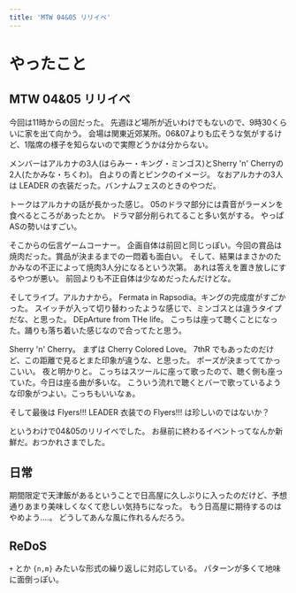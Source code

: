 ```yaml
---
title: 'MTW 04&05 リリイベ'
---
```


# やったこと

## MTW 04&05 リリイベ

今回は11時からの回だった。
先週ほど場所が近いわけでもないので、9時30くらいに家を出て向かう。
会場は関東近郊某所。06&07よりも広そうな気がするけど、1階席の様子を知らないので実際どうかは分からない。

メンバーはアルカナの3人(はらみー・キング・ミンゴス)とSherry 'n' Cherryの2人(たかみな・ちくわ)。
白よりの青とピンクのイメージ。
なおアルカナの3人は LEADER の衣装だった。バンナムフェスのときのやつだ。

トークはアルカナの話が長かった感じ。
05のドラマ部分には貴音がラーメンを食べるところがあったとか。
ドラマ部分削られてること多い気がする。
やっぱASの勢いはすごい。

そこからの伝言ゲームコーナー。
企画自体は前回と同じっぽい。今回の賞品は焼肉だった。賞品が決まるまでの一悶着も面白い。
そして、結果はまさかのたかみなの不正によって焼肉3人分になるという次第。
あれは答えを置き放しにするやつが悪い。
前回よりも不正自体は少なめだったんだけどな。

そしてライブ。アルカナから。
Fermata in Rapsodia。キングの完成度がすごかった。
スイッチが入って切り替わったような感じで、ミンゴスとは違うタイプだな、と思った。
DEpArture from THe life。
こっちは座って聴くことになった。踊りも落ち着いた感じなので合ってたと思う。

Sherry 'n' Cherry。
まずは Cherry Colored Love。
7thR でもあったのだけど、この距離で見るとまた印象が違うな、と思った。
ポーズが決まっててかっこいい。
夜と明かりと。
こっちはスツールに座って歌ったので、聴く側も座っていた。今日は座る曲が多いな。
こういう流れで聴くとバーで歌っているような印象がつよい。こっちもいいなぁ。

そして最後は Flyers!!!
LEADER 衣装での Flyers!!! は珍しいのではないか？

というわけで04&05のリリイベでした。
お昼前に終わるイベントってなんか新鮮だ。おつかれさまでした。

## 日常

期間限定で天津飯があるということで日高屋に久しぶりに入ったのだけど、予想通りあまり美味しくなくて悲しい気持ちになった。
もう日高屋に期待するのはやめよう‥‥。
どうしてあんな風に作れるんだろう。

## ReDoS

`+` とか `{n,m}` みたいな形式の繰り返しに対応している。
パターンが多くて地味に面倒っぽい。
